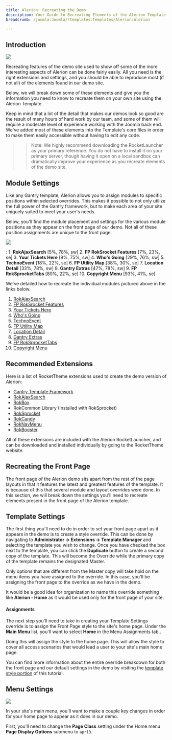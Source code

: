 ```yaml
---
title: Alerion: Recreating the Demo
description: Your Guide to Recreating Elements of the Alerion Template for Joomla
breadcrumb: /joomla:Joomla/!templates:Templates/Alerion:Alerion

---
```


Introduction
-----

![][alerion2]

Recreating features of the demo site used to show off some of the more interesting aspects of Alerion can be done fairly easily. All you need is the right extensions and settings, and you should be able to reproduce most (if not all) of the elements found in our demo site. 

Below, we will break down some of these elements and give you the information you need to know to recreate them on your own site using the Alerion Template.

Keep in mind that a lot of the detail that makes our demos look so good are the result of many hours of hard work by our team, and some of them will require a moderate level of experience working with the Joomla back end. We've added most of these elements into the Template's core files in order to make them easily accessible without having to edit any code.

>> Note: We highly recommend downloading the RocketLauncher as your primary reference. You do not have to install it on your primary server, though having it open on a local sandbox can dramatically improve your experience as you recreate elements of the demo site.

Module Settings
-----

Like any Gantry template, Alerion allows you to assign modules to specific positions within selected overrides. This makes it possible to not only utilize the full power of the Gantry framework, but to make each area of your site uniquely suited to meet your user's needs.

Below, you'll find the module placement and settings for the various module positions as they appear on the front page of our demo. Not all of these position assignments are unique to the front page.

![][alerion]

:   1. **RokAjaxSearch**  [5%, 78%, sw]
    2. **FP RokSrocket Features**  [7%, 23%, se]
    3. **Your Tickets Here**  [9%, 75%, sw]
    4. **Who's Going**  [29%, 76%, sw]
    5. **TechnoEvent**  [18%, 22%, se]
    6. **FP Utility Map**  [38%, 30%, se]
    7. **Location Detail**  [33%, 78%, sw]
    8. **Gantry Extras**  [47%, 78%, sw]
    9. **FP RokSprocketTabs**  [80%, 22%, se]
    10. **Copyright Menu**  [93%, 41%, se]

We've detailed how to recreate the individual modules pictured above in the links below.

1. [RokAjaxSearch][module1]
2. [FP RokSrocket Features][module2]
3. [Your Tickets Here][module3]
4. [Who's Going][module4]
5. [TechnoEvent][module5]
6. [FP Utility Map][module6]
7. [Location Detail][module7]
8. [Gantry Extras][module8]
9. [FP RokSprocketTabs][module9]
10. [Copyright Menu][module10]

Recommended Extensions
-----

Here is a list of RocketTheme extensions used to create the demo version of Alerion:

* [Gantry Template Framework][gantry]
* [RokAjaxSearch][rokajaxsearch]
* [RokBox][rokbox]
* RokCommon Library (Installed with RokSprocket)
* [RokSprocket][roksprocket]
* [RokCandy][rokcandy]
* [RokNavMenu][roknavmenu]
* [RokBooster][rokbooster]

All of these extensions are included with the Alerion RocketLauncher, and can be downloaded and installed individually by going to the RocketTheme website.

Recreating the Front Page
-----

The front page of the Alerion demo sits apart from the rest of the page layouts in that it features the latest and greatest features of the template. It is because of this that several module and layout overrides were done. In this section, we will break down the settings you'll need to recreate elements present in the front page of the Alerion template.

Template Settings
-----

The first thing you'll need to do in order to set your front page apart as it appears in the demo is to create a style override. This can be done by navigating to **Administrator -> Extensions -> Template Manager** and selecting the template you wish to change.  Once you have checked the box next to the template, you can click the **Duplicate** button to create a second copy of the template. This will become the Override while the primary copy of the template remains the designated Master.

Only options that are different from the Master copy will take hold on the menu items you have assigned to the override. In this case, you'll be assigning the front page to the override as we have in the demo.

It would be a good idea for organization to name this override something like **Alerion - Home** as it would be used only for the front page of your site.

#### Assignments

The next step you'll need to take in creating your Template Settings override is to assign the Front Page style to the site's home page. Under the **Main Menu** list, you'll want to select **Home** in the Menu Assignments tab..

Doing this will assign the style to the home page. This will allow the style to cover all access scenarios that would lead a user to your site's main home page.

You can find more information about the entire override breakdown for both the front page and our default settings in the demo by visiting the [template style portion][demooverride] of this tutorial.

Menu Settings
-----

![][mainmenu]

In your site's main menu, you'll want to make a couple key changes in order for your home page to appear as it does in our demo.

First, you'll need to change the **Page Class** setting under the Home menu **Page Display Options** submenu to `apr13`.

[gantry]: http://gantry-framework.org/download
[rokajaxsearch]: http://www.rockettheme.com/extensions-joomla/rokajaxsearch
[rokbox]: http://www.rockettheme.com/extensions-joomla/rokbox
[roksprocket]: http://www.rockettheme.com/extensions-joomla/roksprocket
[alerion]: assets/alerion.jpg
[alerion2]: assets/alerion2.jpeg
[demooverride]: demo_override.md
[roknavmenu]: http://www.rockettheme.com/extensions-joomla/roknavmenu
[rokbooster]: http://www.rockettheme.com/extensions-joomla/rokbooster
[rokcandy]: http://www.rockettheme.com/extensions-joomla/rokcandy
[module1]: demo_module_1.md
[module2]: demo_module_2.md
[module3]: demo_module_3.md
[module4]: demo_module_4.md
[module5]: demo_module_5.md
[module6]: demo_module_6.md
[module7]: demo_module_7.md
[module8]: demo_module_8.md
[module9]: demo_module_9.md
[module10]: demo_module_10.md
[module11]: demo_module_11.md
[mainmenu]: assets/menu_1.jpeg
[icons]: http://fortawesome.github.io/Font-Awesome/icons/
[article]: assets/article.jpg